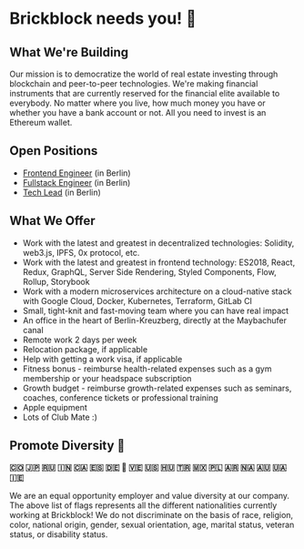 # Brickblock needs you! 🙂

## What We're Building

Our mission is to democratize the world of real estate investing through blockchain and peer-to-peer technologies. We're making financial instruments that are currently reserved for the financial elite available to everybody. No matter where you live, how much money you have or whether you have a bank account or not. All you need to invest is an Ethereum wallet.

## Open Positions

- [Frontend Engineer](https://angel.co/brickblock/jobs/309561-senior-frontend-engineer) (in Berlin)
- [Fullstack Engineer](https://angel.co/brickblock/jobs/317997-fullstack-engineer) (in Berlin)
- [Tech Lead](https://angel.co/brickblock/jobs/319421-tech-lead) (in Berlin)

## What We Offer

- Work with the latest and greatest in decentralized technologies: Solidity, web3.js, IPFS, 0x protocol, etc.
- Work with the latest and greatest in frontend technology: ES2018, React, Redux, GraphQL, Server Side Rendering, Styled Components, Flow, Rollup, Storybook
- Work with a modern microservices architecture on a cloud-native stack with Google Cloud, Docker, Kubernetes, Terraform, GitLab CI
- Small, tight-knit and fast-moving team where you can have real impact
- An office in the heart of Berlin-Kreuzberg, directly at the Maybachufer canal
- Remote work 2 days per week
- Relocation package, if applicable
- Help with getting a work visa, if applicable
- Fitness bonus - reimburse health-related expenses such as a gym membership or your headspace subscription
- Growth budget - reimburse growth-related expenses such as seminars, coaches, conference tickets or professional training
- Apple equipment
- Lots of Club Mate :)

## Promote Diversity 🦄

**🇨🇴 🇯🇵 🇷🇺 🇮🇳 🇨🇦 🇪🇸 🇩🇪 🏴󠁧󠁢󠁥󠁮󠁧󠁿 🇻🇪 🇺🇸 🇭🇺 🇹🇷 🇲🇽 🇵🇱 🇦🇷 🇳🇦 🇦🇺 🇺🇦 🇮🇪**

We are an equal opportunity employer and value diversity at our company.
The above list of flags represents all the different nationalities currently
working at Brickblock! We do not discriminate on the basis of race, religion,
color, national origin, gender, sexual orientation, age, marital status,
veteran status, or disability status.